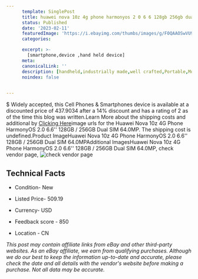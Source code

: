 ```yaml
---
      template: SinglePost
      title: huawei nova 10z 4g phone harmonyos 2 0 6 6 128gb 256gb dual sim 64 0mp
      status: Published
      date: '2023-02-11'
      featuredImage: 'https://i.ebayimg.com/thumbs/images/g/F0QAAOSwVU9jGXDn/s-l225.jpg'
      categories: 

      excerpt: >-
        [smartphone,device ,hand held device]
      meta:
      canonicalLink: ''
      description: [handheld,industrially made,well crafted,Portable,Mobile,Compact,Convenient,Lightweight,Maneuverable,Man-portable,Miniature,Carriable,Hand-held,Light,Holdable,Transportable,Mobile device,Pocket-sized,On-the-go,Wireless,Cordless,Compact size,Convenient size, smartphone,device ,hand held device]
      noindex: false

        
---
```

$
    Widely accepted, this Cell Phones & Smartphones device is available at a discounted price of 437.9034 after a 14% discount and has a rating of 2 as of the time this blog was written.Learn More about the shipping costs and additional by [Clicking Here](https://www.ebay.com/itm/325388848067?hash=item4bc2afcbc3%3Ag%3AF0QAAOSwVU9jGXDn&mkevt=1&mkcid=1&mkrid=711-53200-19255-0&campid=%253CePNCampaignId%253E&customid=%253CreferenceId%253E&toolid=10049)image urls for the Huawei Nova 10z 4G Phone HarmonyOS 2.0 6.6'' 128GB / 256GB Dual SIM 64.0MP. The shipping cost is undefined.Product ImageHuawei Nova 10z 4G Phone HarmonyOS 2.0 6.6'' 128GB / 256GB Dual SIM 64.0MPAdditional ImagesHuawei Nova 10z 4G Phone HarmonyOS 2.0 6.6'' 128GB / 256GB Dual SIM 64.0MP, check vendor page, ![check vendor page](https://origin-galleryplus.ebayimg.com/ws/web/325388848067_2_0_1/225x225.jpg,https://origin-galleryplus.ebayimg.com/ws/web/325388848067_3_0_1/225x225.jpg,https://origin-galleryplus.ebayimg.com/ws/web/325388848067_4_0_1/225x225.jpg,https://origin-galleryplus.ebayimg.com/ws/web/325388848067_5_0_1/225x225.jpg,https://origin-galleryplus.ebayimg.com/ws/web/325388848067_6_0_1/225x225.jpg,https://origin-galleryplus.ebayimg.com/ws/web/325388848067_7_0_1/225x225.jpg,https://origin-galleryplus.ebayimg.com/ws/web/325388848067_8_0_1/225x225.jpg,https://origin-galleryplus.ebayimg.com/ws/web/325388848067_9_0_1/225x225.jpg,https://origin-galleryplus.ebayimg.com/ws/web/325388848067_10_0_1/225x225.jpg,https://origin-galleryplus.ebayimg.com/ws/web/325388848067_11_0_1/225x225.jpg,https://origin-galleryplus.ebayimg.com/ws/web/325388848067_12_0_1/225x225.jpg)
    
    

 ## Technical Facts 



     
      

 - Condition- New 


      

 - Listed Price- 509.19 


      

 - Currency- USD 


      

 - Feedback score - 850 


      

 - Location - CN 


      
      

 *_This post may contain affiliate links from eBay and other third-party websites. As an eBay affiliate, we earn from qualifying purchases. Although we do our best to keep the information up-to-date and accurate, please check the date and all details with the vendor's website before making a purchase. Not all data may be accurate._*



    
    
    
    
    